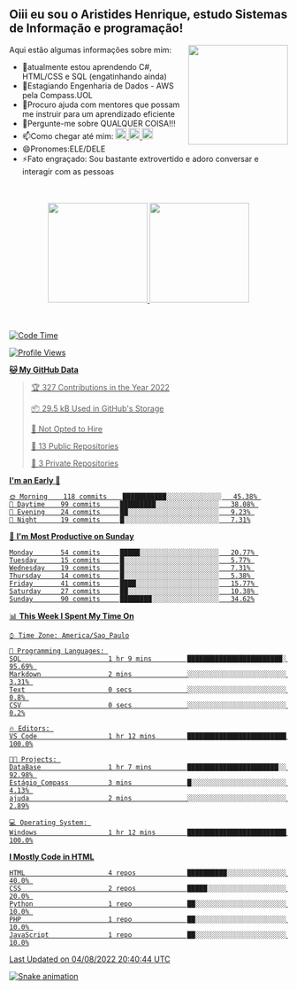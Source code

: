 ## Oiii eu sou o Aristides Henrique, estudo Sistemas de Informação e programação!

<div >
Aqui estão algumas informações sobre mim:<img align="right" height="180em" src="https://user-images.githubusercontent.com/97318481/177042589-45d62122-82a9-4a32-b3a7-87b322825b2f.png">
</div>

- 🌱atualmente estou aprendendo C#, HTML/CSS e SQL (engatinhando ainda)
- 👯Estagiando Engenharia de Dados - AWS pela Compass.UOL
- 🤔Procuro ajuda com mentores que possam me instruir para um aprendizado eficiente
- 💬Pergunte-me sobre QUALQUER COISA!!!
- 📫Como chegar até mim:
  <a href="https://www.instagram.com/aryhenry/" target="_blank">
  <img src="https://img.shields.io/badge/-Instagram-%23E4405F?style=for-the-badge&logo=instagram&logoColor=black" height="20px">
  </a>
  <a href="https://www.linkedin.com/in/aristides-henrique/" target="_blank">
  <img src="https://img.shields.io/badge/-LinkedIn-%230077B5?style=for-the-badge&logo=linkedin&logoColor=black" height="20px">
  </a> 
  <a href="mailto:arihenriqueuna@gmail.com">
  <img src="https://img.shields.io/badge/-Gmail-%23333?style=for-the-badge&logo=gmail&logoColor=white" height="20px">
  </a>
- 😄Pronomes:ELE/DELE
- ⚡Fato engraçado: Sou bastante extrovertido e adoro conversar e interagir com as pessoas
<br/>
<br/>
<div align="center">
  <a href="https://github.com/arihenrique">
  <img height="180em" src="https://github-readme-stats.vercel.app/api?username=arihenrique&show_icons=true&theme=dracula&include_all_commits=true&count_private=true"/>
  <img height="180em" src="https://github-readme-stats.vercel.app/api/top-langs/?username=arihenrique&layout=compact&langs_count=7&theme=dracula"/>
</div><br/><br/>

<!--START_SECTION:waka-->
![Code Time](http://img.shields.io/badge/Code%20Time-26%20hrs%208%20mins-blue)

![Profile Views](http://img.shields.io/badge/Profile%20Views-14-blue)

**🐱 My GitHub Data** 

> 🏆 327 Contributions in the Year 2022
 > 
> 📦 29.5 kB Used in GitHub's Storage 
 > 
> 🚫 Not Opted to Hire
 > 
> 📜 13 Public Repositories 
 > 
> 🔑 3 Private Repositories  
 > 
**I'm an Early 🐤** 

```text
🌞 Morning    118 commits    ███████████░░░░░░░░░░░░░░   45.38% 
🌆 Daytime    99 commits     █████████░░░░░░░░░░░░░░░░   38.08% 
🌃 Evening    24 commits     ██░░░░░░░░░░░░░░░░░░░░░░░   9.23% 
🌙 Night      19 commits     █░░░░░░░░░░░░░░░░░░░░░░░░   7.31%

```
📅 **I'm Most Productive on Sunday** 

```text
Monday       54 commits     █████░░░░░░░░░░░░░░░░░░░░   20.77% 
Tuesday      15 commits     █░░░░░░░░░░░░░░░░░░░░░░░░   5.77% 
Wednesday    19 commits     █░░░░░░░░░░░░░░░░░░░░░░░░   7.31% 
Thursday     14 commits     █░░░░░░░░░░░░░░░░░░░░░░░░   5.38% 
Friday       41 commits     ████░░░░░░░░░░░░░░░░░░░░░   15.77% 
Saturday     27 commits     ██░░░░░░░░░░░░░░░░░░░░░░░   10.38% 
Sunday       90 commits     ████████░░░░░░░░░░░░░░░░░   34.62%

```


📊 **This Week I Spent My Time On** 

```text
⌚︎ Time Zone: America/Sao_Paulo

💬 Programming Languages: 
SQL                      1 hr 9 mins         ████████████████████████░   95.69% 
Markdown                 2 mins              ░░░░░░░░░░░░░░░░░░░░░░░░░   3.31% 
Text                     0 secs              ░░░░░░░░░░░░░░░░░░░░░░░░░   0.8% 
CSV                      0 secs              ░░░░░░░░░░░░░░░░░░░░░░░░░   0.2%

🔥 Editors: 
VS Code                  1 hr 12 mins        █████████████████████████   100.0%

🐱‍💻 Projects: 
DataBase                 1 hr 7 mins         ███████████████████████░░   92.98% 
Estágio_Compass          3 mins              █░░░░░░░░░░░░░░░░░░░░░░░░   4.13% 
ajuda                    2 mins              ░░░░░░░░░░░░░░░░░░░░░░░░░   2.89%

💻 Operating System: 
Windows                  1 hr 12 mins        █████████████████████████   100.0%

```

**I Mostly Code in HTML** 

```text
HTML                     4 repos             ██████████░░░░░░░░░░░░░░░   40.0% 
CSS                      2 repos             █████░░░░░░░░░░░░░░░░░░░░   20.0% 
Python                   1 repo              ██░░░░░░░░░░░░░░░░░░░░░░░   10.0% 
PHP                      1 repo              ██░░░░░░░░░░░░░░░░░░░░░░░   10.0% 
JavaScript               1 repo              ██░░░░░░░░░░░░░░░░░░░░░░░   10.0%

```



 Last Updated on 04/08/2022 20:40:44 UTC
<!--END_SECTION:waka-->

![Snake animation](https://github.com/arihenrique/arihenrique/blob/output/github-contribution-grid-snake.svg)
